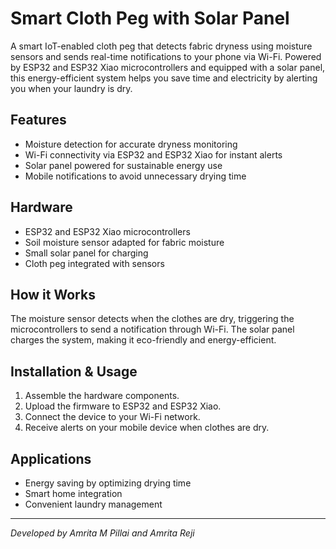 # Smart Cloth Peg with Solar Panel

A smart IoT-enabled cloth peg that detects fabric dryness using moisture sensors and sends real-time notifications to your phone via Wi-Fi. Powered by ESP32 and ESP32 Xiao microcontrollers and equipped with a solar panel, this energy-efficient system helps you save time and electricity by alerting you when your laundry is dry.

## Features
- Moisture detection for accurate dryness monitoring
- Wi-Fi connectivity via ESP32 and ESP32 Xiao for instant alerts
- Solar panel powered for sustainable energy use
- Mobile notifications to avoid unnecessary drying time

## Hardware
- ESP32 and ESP32 Xiao microcontrollers
- Soil moisture sensor adapted for fabric moisture
- Small solar panel for charging
- Cloth peg integrated with sensors

## How it Works
The moisture sensor detects when the clothes are dry, triggering the microcontrollers to send a notification through Wi-Fi. The solar panel charges the system, making it eco-friendly and energy-efficient.

## Installation & Usage
1. Assemble the hardware components.
2. Upload the firmware to ESP32 and ESP32 Xiao.
3. Connect the device to your Wi-Fi network.
4. Receive alerts on your mobile device when clothes are dry.

## Applications
- Energy saving by optimizing drying time
- Smart home integration
- Convenient laundry management

---

*Developed by Amrita M Pillai and Amrita Reji*
